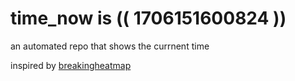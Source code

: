 # time_now is (( 1706151600824 ))

an automated repo that shows the currnent time

inspired by [breakingheatmap](https://github.com/breakingheatmap/breakingheatmap)